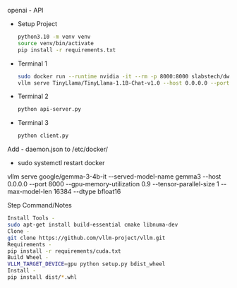 openai - API


- Setup Project
    ```bash
    python3.10 -m venv venv
    source venv/bin/activate
    pip install -r requirements.txt
    ```
- Terminal 1
    ```bash
    sudo docker run --runtime nvidia -it --rm -p 8000:8000 slabstech/dwani-vllm
    vllm serve TinyLlama/TinyLlama-1.1B-Chat-v1.0 --host 0.0.0.0 --port 8000
    ```
- Terminal 2
    ```bash
    python api-server.py
    ```
- Terminal 3
    ```bash
    python client.py
    ```


Add - daemon.json to /etc/docker/
- sudo systemctl restart docker



 vllm serve google/gemma-3-4b-it     --served-model-name gemma3     --host 0.0.0.0     --port 8000     --gpu-memory-utilization 0.9     --tensor-parallel-size 1     --max-model-len 16384     --dtype bfloat16 


Step	Command/Notes


```bash
Install Tools - 	
sudo apt-get install build-essential cmake libnuma-dev
Clone - 	
git clone https://github.com/vllm-project/vllm.git
Requirements -	
pip install -r requirements/cuda.txt
Build Wheel	- 
VLLM_TARGET_DEVICE=gpu python setup.py bdist_wheel
Install -	
pip install dist/*.whl
```
